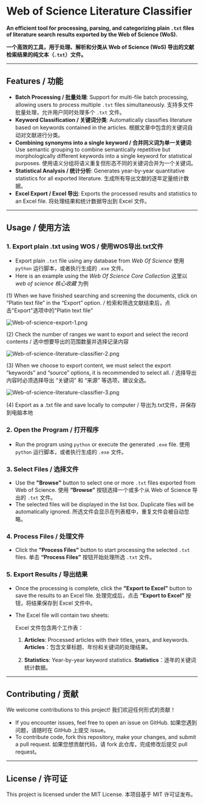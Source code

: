 # Web of Science Literature Classifier

**An efficient tool for processing, parsing, and categorizing plain `.txt` files of literature search results exported by the Web of Science (WoS).**

**一个高效的工具，用于处理、解析和分类从 Web of Science (WoS) 导出的文献检索结果的纯文本（`.txt`）文件。**

------

## Features / 功能

- **Batch Processing / 批量处理**:
  Support for multi-file batch processing, allowing users to process multiple `.txt` files simultaneously.
  支持多文件批量处理，允许用户同时处理多个 `.txt` 文件。
- **Keyword Classification / 关键词分类**:
  Automatically classifies literature based on keywords contained in the articles.
  根据文章中包含的关键词自动对文献进行分类。
- **Combining synonyms into a single keyword / 合并同义词为单一关键词**:
  Use semantic grouping to combine semantically repetitive but morphologically different keywords into a single keyword for statistical purposes.
  使用语义分组将语义重复但形态不同的关键词合并为一个关键词。
- **Statistical Analysis / 统计分析**:
  Generates year-by-year quantitative statistics for all exported literature.
  生成所有导出文献的逐年定量统计数据。
- **Excel Export / Excel 导出**:
  Exports the processed results and statistics to an Excel file.
  将处理结果和统计数据导出到 Excel 文件。

------

## Usage / 使用方法

### 1. Export plain .txt using WOS / 使用WOS导出.txt文件

- Export plain `.txt` file using any database from *Web Of Science*
  使用 `python` 运行脚本，或者执行生成的 `.exe` 文件。
-  Here is an example using the *Web Of Science Core Collection*
  这里以 *web of science 核心收藏* 为例

(1) When we have finished searching and screening the documents, click on “Platin text file” in the “Export” option. / 检索和筛选文献结束后，点击"Export"选项中的"Platin text file"

![Web-of-science-export-1.png](https://www.helloimg.com/i/2025/01/07/677c4c9339b55.png)

(2) Check the number of ranges we want to export and select the record contents / 选中想要导出的范围数量并选择记录内容

![Web-of-science-literature-classifier-2.png](https://www.helloimg.com/i/2025/01/07/677c4e824c001.png)

(3) When we choose to export content, we must select the export “keywords” and “source” options, it is recommended to select all. /  选择导出内容时必须选择导出 “关键词” 和 “来源” 等选项，建议全选。

![Web-of-science-literature-classifier-3.png](https://www.helloimg.com/i/2025/01/07/677c4f2a213a6.png)

(4) Export as a .txt file and save locally to computer / 导出为.txt文件，并保存到电脑本地

### 2. Open the Program / 打开程序

- Run the program using `python` or execute the generated `.exe` file.
  使用 `python` 运行脚本，或者执行生成的 `.exe` 文件。

### 3. Select Files / 选择文件

- Use the **"Browse"** button to select one or more `.txt` files exported from Web of Science.
  使用 **“Browse”** 按钮选择一个或多个从 Web of Science 导出的 `.txt` 文件。
- The selected files will be displayed in the list box. Duplicate files will be automatically ignored.
  所选文件会显示在列表框中，重复文件会被自动忽略。

### 4. Process Files / 处理文件

- Click the **"Process Files"** button to start processing the selected `.txt` files.
  单击 **“Process Files”** 按钮开始处理所选 `.txt` 文件。

### 5. Export Results / 导出结果

- Once the processing is complete, click the **"Export to Excel"** button to save the results to an Excel file.
  处理完成后，点击 **“Export to Excel”** 按钮，将结果保存到 Excel 文件中。

- The Excel file will contain two sheets:

  Excel 文件包含两个工作表：

  1. **Articles**: Processed articles with their titles, years, and keywords.
     **Articles**：包含文章标题、年份和关键词的处理结果。
  
  2. **Statistics**: Year-by-year keyword statistics.
     **Statistics**：逐年的关键词统计数据。
  

------

## Contributing / 贡献

We welcome contributions to this project!
我们欢迎任何形式的贡献！

- If you encounter issues, feel free to open an issue on GitHub.
  如果您遇到问题，请随时在 GitHub 上提交 issue。
- To contribute code, fork this repository, make your changes, and submit a pull request.
  如果您想贡献代码，请 fork 此仓库，完成修改后提交 pull request。

------

## License / 许可证

This project is licensed under the MIT License.
本项目基于 MIT 许可证发布。
